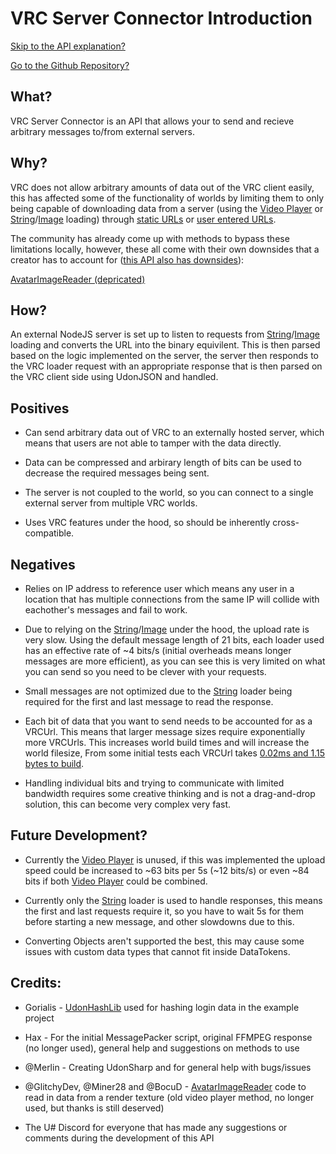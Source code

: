 # VRC Server Connector Introduction

[Skip to the API explanation?](manual/APIIntroduction.md)

[Go to the Github Repository?](https://github.com/joshf67/Custom-VRC-Connector)

## What?

VRC Server Connector is an API that allows your to send and recieve arbitrary messages to/from external servers.

## Why?

VRC does not allow arbitrary amounts of data out of the VRC client easily, this has affected some of the functionality of worlds by limiting them to only being capable of downloading data from a server (using the [Video Player](https://docs.vrchat.com/docs/video-players) or [String](https://docs.vrchat.com/docs/string-loading)/[Image](https://docs.vrchat.com/docs/image-loading) loading) through [static URLs](https://udonsharp.docs.vrchat.com/vrchat-api/#vrcurl) or [user entered URLs](https://udonsharp.docs.vrchat.com/vrchat-api/#vrcurlinputfield).

The community has already come up with methods to bypass these limitations locally, however, these all come with their own downsides that a creator has to account for ([this API also has downsides](#negatives)):

[AvatarImageReader (depricated)](https://github.com/Miner28/AvatarImageReader)

## How?

An external NodeJS server is set up to listen to requests from [String](https://docs.vrchat.com/docs/string-loading)/[Image](https://docs.vrchat.com/docs/image-loading) loading and converts the URL into the binary equivilent. This is then parsed based on the logic implemented on the server, the server then responds to the VRC loader request with an appropriate response that is then parsed on the VRC client side using UdonJSON and handled.

## Positives

- Can send arbitrary data out of VRC to an externally hosted server, which means that users are not able to tamper with the data directly. 

- Data can be compressed and arbirary length of bits can be used to decrease the required messages being sent.

- The server is not coupled to the world, so you can connect to a single external server from multiple VRC worlds.
  
- Uses VRC features under the hood, so should be inherently cross-compatible.

## Negatives

- Relies on IP address to reference user which means any user in a location that has multiple connections from the same IP will collide with eachother's messages and fail to work.

- Due to relying on the [String](https://docs.vrchat.com/docs/string-loading)/[Image](https://docs.vrchat.com/docs/image-loading) under the hood, the upload rate is very slow. Using the default message length of 21 bits, each loader used has an effective rate of ~4 bits/s (initial overheads means longer messages are more efficient), as you can see this is very limited on what you can send so you need to be clever with your requests.

- Small messages are not optimized due to the [String](https://docs.vrchat.com/docs/string-loading) loader being required for the first and last message to read the response.

- Each bit of data that you want to send needs to be accounted for as a VRCUrl. This means that larger message sizes require exponentially more VRCUrls. This increases world build times and will increase the world filesize, From some initial tests each VRCUrl takes [0.02ms and 1.15 bytes to build](VRCUrlTesting.md).

- Handling individual bits and trying to communicate with limited bandwidth requires some creative thinking and is not a drag-and-drop solution, this can become very complex very fast.

## Future Development?

- Currently the [Video Player](https://docs.vrchat.com/docs/video-players) is unused, if this was implemented the upload speed could be increased to ~63 bits per 5s (~12 bits/s) or even ~84 bits if both [Video Player](https://docs.vrchat.com/docs/video-players) could be combined.

- Currently only the [String](https://docs.vrchat.com/docs/string-loading) loader is used to handle responses, this means the first and last requests require it, so you have to wait 5s for them before starting a new message, and other slowdowns due to this.

- Converting Objects aren't supported the best, this may cause some issues with custom data types that cannot fit inside DataTokens.

## Credits:

- Gorialis - [UdonHashLib](https://github.com/Gorialis/vrchat-udon-hashlib) used for hashing login data in the example project

- Hax - For the initial MessagePacker script, original FFMPEG response (no longer used), general help and suggestions on methods to use

- @Merlin - Creating UdonSharp and for general help with bugs/issues

- @GlitchyDev, @Miner28 and @BocuD - [AvatarImageReader](https://github.com/Miner28/AvatarImageReader) code to read in data from a render texture (old video player method, no longer used, but thanks is still deserved)

- The U# Discord for everyone that has made any suggestions or comments during the development of this API
